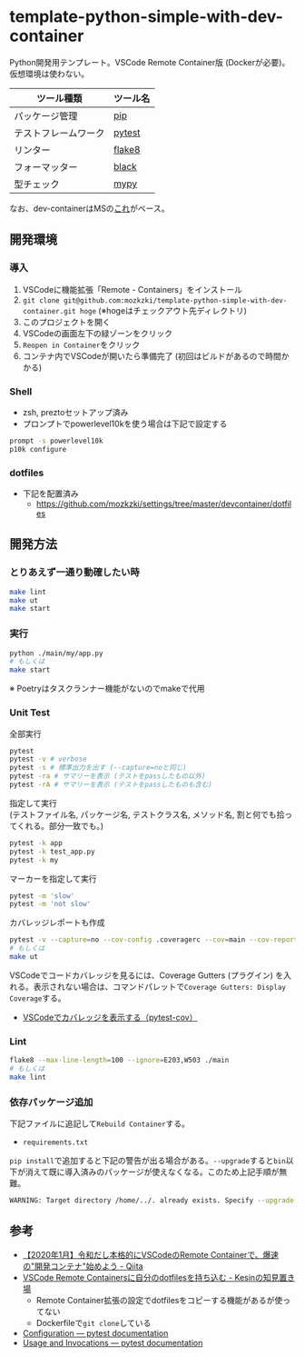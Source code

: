 # template-python-simple-with-dev-container

Python開発用テンプレート。VSCode Remote Container版 (Dockerが必要)。仮想環境は使わない。

| ツール種類 | ツール名 |
|--|--|
| パッケージ管理 | [pip](https://kurozumi.github.io/pip/index.html) |
| テストフレームワーク | [pytest](https://docs.pytest.org/en/6.2.x/) |
| リンター | [flake8](https://flake8.pycqa.org/en/latest/) |
| フォーマッター | [black](https://github.com/psf/black) |
| 型チェック | [mypy](https://mypy.readthedocs.io/en/stable/) |

なお、dev-containerはMSの[これ](https://github.com/microsoft/vscode-dev-containers/tree/v0.191.0/containers/python-3)がベース。

## 開発環境

### 導入

1. VSCodeに機能拡張「Remote - Containers」をインストール
1. `git clone git@github.com:mozkzki/template-python-simple-with-dev-container.git hoge` (※hogeはチェックアウト先ディレクトリ)
1. このプロジェクトを開く
1. VSCodeの画面左下の緑ゾーンをクリック
1. `Reopen in Container`をクリック
1. コンテナ内でVSCodeが開いたら準備完了 (初回はビルドがあるので時間かかる)

### Shell

- zsh, preztoセットアップ済み
- プロンプトでpowerlevel10kを使う場合は下記で設定する

```zsh
prompt -s powerlevel10k
p10k configure
```

### dotfiles

- 下記を配置済み
  - https://github.com/mozkzki/settings/tree/master/devcontainer/dotfiles

## 開発方法

### とりあえず一通り動確したい時

```sh
make lint
make ut
make start
```

### 実行

```sh
python ./main/my/app.py
# もしくは
make start
```

※ Poetryはタスクランナー機能がないのでmakeで代用

### Unit Test

全部実行

```sh
pytest
pytest -v # verbose
pytest -s # 標準出力を出す (--capture=noと同じ)
pytest -ra # サマリーを表示 (テストをpassしたもの以外)
pytest -rA # サマリーを表示 (テストをpassしたものも含む)
```

指定して実行  
(テストファイル名, パッケージ名, テストクラス名, メソッド名, 割と何でも拾ってくれる。部分一致でも。)

```sh
pytest -k app
pytest -k test_app.py
pytest -k my
```

マーカーを指定して実行

```sh
pytest -m 'slow'
pytest -m 'not slow'
```

カバレッジレポートも作成

```sh
pytest -v --capture=no --cov-config .coveragerc --cov=main --cov-report=xml --cov-report=term-missing .
# もしくは
make ut
```

VSCodeでコードカバレッジを見るには、Coverage Gutters (プラグイン) を入れる。表示されない場合は、コマンドパレットで`Coverage Gutters: Display Coverage`する。

- [VSCodeでカバレッジを表示する（pytest-cov）](https://zenn.dev/tyoyo/articles/769df4b7eb9398)

### Lint

```sh
flake8 --max-line-length=100 --ignore=E203,W503 ./main
# もしくは
make lint
```

### 依存パッケージ追加

下記ファイルに追記して`Rebuild Container`する。

- `requirements.txt`

`pip install`で追加すると下記の警告が出る場合がある。`--upgrade`すると`bin`以下が消えて既に導入済みのパッケージが使えなくなる。このため上記手順が無難。

```zsh
WARNING: Target directory /home/../. already exists. Specify --upgrade to force replacement.
```

## 参考

- [【2020年1月】令和だし本格的にVSCodeのRemote Containerで、爆速の"開発コンテナ"始めよう - Qiita](https://qiita.com/koinori/items/084a0770c1f9e72e0c14)
- [VSCode Remote Containersに自分のdotfilesを持ち込む - Kesinの知見置き場](https://kesin.hatenablog.com/entry/2020/07/10/083000)
  - Remote Container拡張の設定でdotfilesをコピーする機能があるが使ってない
  - Dockerfileで`git clone`している
- [Configuration — pytest documentation](https://docs.pytest.org/en/6.2.x/customize.html)
- [Usage and Invocations — pytest documentation](https://docs.pytest.org/en/6.2.x/usage.html)
